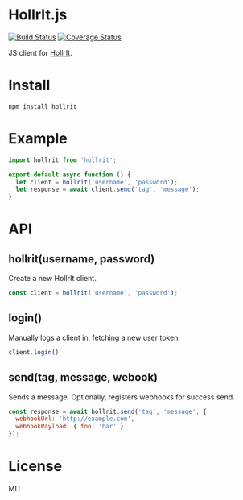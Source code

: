 # HollrIt.js

[![Build Status](https://travis-ci.org/pori/hollrit.js.svg?branch=master)](https://travis-ci.org/pori/hollrit.js)
[![Coverage Status](https://coveralls.io/repos/github/pori/hollrit.js/badge.svg?branch=master)](https://coveralls.io/github/pori/hollrit.js?branch=master)

JS client for [HollrIt](http://hollr.it/).

# Install

```
npm install hollrit
```

# Example

```js
import hollrit from 'hollrit';

export default async function () {
  let client = hollrit('username', 'password');
  let response = await client.send('tag', 'message');
}
```

# API

## hollrit(username, password)

Create a new HollrIt client. 

```js
const client = hollrit('username', 'password');
```

## login()

Manually logs a client in, fetching a new user token.

```js
client.login()
```

## send(tag, message, webook)

Sends a message. Optionally, registers webhooks for success send.

```js
const response = await hollrit.send('tag', 'message', {
  webhookUrl: 'http://example.com',
  webhookPayload: { foo: 'bar' }
});
```

# License

MIT

